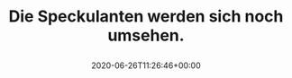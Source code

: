 ---
retweeted: false
source: <a href="http://twitter.com/#!/download/ipad" rel="nofollow">Twitter for iPad</a>
entities:
  hashtags: []
  symbols: []
  user_mentions: []
  urls:
  - url: https://t.co/u4FXvIjFa4
    expanded_url: https://twitter.com/holgi/status/1276153721190309889
    display_url: twitter.com/holgi/status/1…
    indices:
    - '43'
    - '66'
display_text_range:
- '0'
- '66'
favorite_count: '7'
id_str: '1276476995942199296'
truncated: false
retweet_count: '0'
id: '1276476995942199296'
possibly_sensitive: false
created_at: Fri Jun 26 11:26:46 +0000 2020
favorited: false
full_text: Die Speckulanten werden sich noch umsehen.
lang: de
quote_url: https://twitter.com/holgi/status/1276153721190309889
tags:
- pesos/twitter
date: '2020-06-26T11:26:46+00:00'
src: https://twitter.com/bascht/status/1276476995942199296
original_url: https://twitter.com/bascht/status/1276476995942199296
type: twitter_tweet
text: Die Speckulanten werden sich noch umsehen.
title: 'Die Speckulanten werden sich noch umsehen.

  '

---